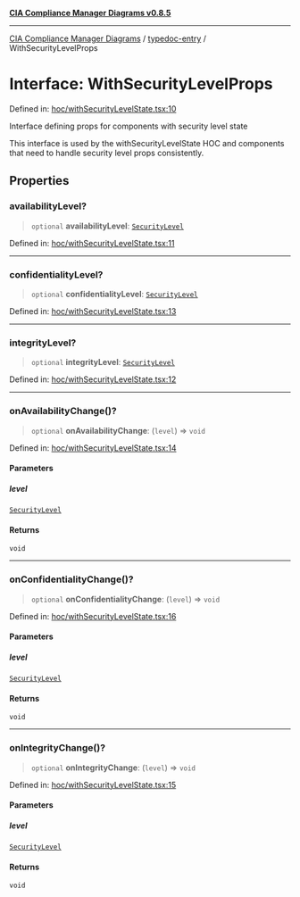 [**CIA Compliance Manager Diagrams v0.8.5**](../../README.md)

***

[CIA Compliance Manager Diagrams](../../modules.md) / [typedoc-entry](../README.md) / WithSecurityLevelProps

# Interface: WithSecurityLevelProps

Defined in: [hoc/withSecurityLevelState.tsx:10](https://github.com/Hack23/cia-compliance-manager/blob/b7c3bc9644fb5b9d82b5b184ba290206da25104b/src/hoc/withSecurityLevelState.tsx#L10)

Interface defining props for components with security level state

This interface is used by the withSecurityLevelState HOC and components
that need to handle security level props consistently.

## Properties

### availabilityLevel?

> `optional` **availabilityLevel**: [`SecurityLevel`](../../index/type-aliases/SecurityLevel.md)

Defined in: [hoc/withSecurityLevelState.tsx:11](https://github.com/Hack23/cia-compliance-manager/blob/b7c3bc9644fb5b9d82b5b184ba290206da25104b/src/hoc/withSecurityLevelState.tsx#L11)

***

### confidentialityLevel?

> `optional` **confidentialityLevel**: [`SecurityLevel`](../../index/type-aliases/SecurityLevel.md)

Defined in: [hoc/withSecurityLevelState.tsx:13](https://github.com/Hack23/cia-compliance-manager/blob/b7c3bc9644fb5b9d82b5b184ba290206da25104b/src/hoc/withSecurityLevelState.tsx#L13)

***

### integrityLevel?

> `optional` **integrityLevel**: [`SecurityLevel`](../../index/type-aliases/SecurityLevel.md)

Defined in: [hoc/withSecurityLevelState.tsx:12](https://github.com/Hack23/cia-compliance-manager/blob/b7c3bc9644fb5b9d82b5b184ba290206da25104b/src/hoc/withSecurityLevelState.tsx#L12)

***

### onAvailabilityChange()?

> `optional` **onAvailabilityChange**: (`level`) => `void`

Defined in: [hoc/withSecurityLevelState.tsx:14](https://github.com/Hack23/cia-compliance-manager/blob/b7c3bc9644fb5b9d82b5b184ba290206da25104b/src/hoc/withSecurityLevelState.tsx#L14)

#### Parameters

##### level

[`SecurityLevel`](../../index/type-aliases/SecurityLevel.md)

#### Returns

`void`

***

### onConfidentialityChange()?

> `optional` **onConfidentialityChange**: (`level`) => `void`

Defined in: [hoc/withSecurityLevelState.tsx:16](https://github.com/Hack23/cia-compliance-manager/blob/b7c3bc9644fb5b9d82b5b184ba290206da25104b/src/hoc/withSecurityLevelState.tsx#L16)

#### Parameters

##### level

[`SecurityLevel`](../../index/type-aliases/SecurityLevel.md)

#### Returns

`void`

***

### onIntegrityChange()?

> `optional` **onIntegrityChange**: (`level`) => `void`

Defined in: [hoc/withSecurityLevelState.tsx:15](https://github.com/Hack23/cia-compliance-manager/blob/b7c3bc9644fb5b9d82b5b184ba290206da25104b/src/hoc/withSecurityLevelState.tsx#L15)

#### Parameters

##### level

[`SecurityLevel`](../../index/type-aliases/SecurityLevel.md)

#### Returns

`void`
